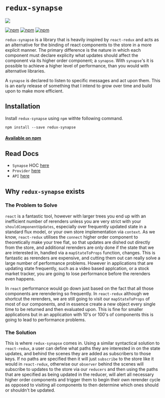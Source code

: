 # `redux-synapse`

<img src="http://i.imgur.com/hAuOOkL.png" />

[![npm](https://img.shields.io/npm/dt/redux-synapse.svg)]() [![npm](https://img.shields.io/npm/v/redux-synapse.svg)]() [![npm](https://img.shields.io/npm/l/redux-synapse.svg)]()


`redux-synapse` is a library that is heavily inspired by `react-redux` and acts as an alternative for the binding of react components to the store in a more explicit manner. The primary difference is the nature in which each component must declare explicity what updates should affect the component via its higher order component; a `synapse`. With `synapse`'s it is possible to achieve a higher level of performance, than you would with alternative libraries.

A `synapse` is declared to listen to specific messages and act upon them. This is an early release of something that I intend to grow over time and build upon to make more efficient.

## Installation

Install `redux-synapse` using `npm` withte following command.

```
npm install --save redux-synapse
```
#### [Available on npm](https://www.npmjs.com/package/redux-synapse)

## Read Docs

* `Synapse` HOC [here](/docs/Synapse.md)
* `Provider` [here](/docs/Provider.md)
* `API` [here](/docs/API.md)


## Why `redux-synapse` exists

### The Problem to Solve
`react` is a fantastic tool, however with larger trees you end up with an inefficient number of rerenders unless you are very strict with your `shouldComponentUpdates`, especially over frequently updated state in a standard flux model, or your own store implementation via `context`. As we know, `react-redux` utilises the `connect` higher order component to theoretically make your tree flat, so that updates are dished out directly from the store, and additional rerenders are only done if the state that we are interested in, handled via a `mapStateToProps` function, changes. This is fantastic as rerenders are expensive, and cutting them out can really solve a large number of performance problems. However in applications that are updating state frequently, such as a video based applcation, or a stock market tracker, you are going to lose performance before the rerenders even happens.

In `react` performance would go down just based on the fact that all those components are rerendering so frequently.
In `react-redux` although we shortcut the rerenders, we are still going to visit our `mapStateToProps` of most of our components, and in essence create a new object every single time to be returned and then evaluated upon. This is fine for smaller applications but in an application with 10's or 100's of components this is going to lead to performance problems.

### The Solution

This is where `redux-synapse` comes in. Using a similar syntactical solution to `react-redux`, a user can define what paths they are interested in on the state updates, and behind the scenes they are added as subscribers to those keys. If no paths are specified then it will just `subscribe` to the store like it would in `react-redux`, otherwise our `observer` behind the scenes will subscribe to updates to the store via our `reducers` and then using the paths that are specified as being updated in the reducer, will alert all necessary higher order components and trigger them to begin their own rerender cycle as opposed to visiting all components to then determine which ones should or shouldn't be updated.


